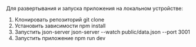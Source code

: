 Для развертывания и запуска приложения на локальном устройстве:
1. Клонировать репозиторий
   git clone
2. Установить зависимости
   npm install
3. Запустить json-server
   json-server --watch public/data.json --port 3001
4. Запустить приложение
   npm run dev
